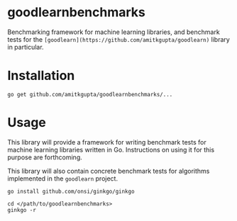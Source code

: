 goodlearnbenchmarks
=================

Benchmarking framework for machine learning libraries, and benchmark tests for the `[goodlearn](https://github.com/amitkgupta/goodlearn)` library in particular.

Installation
============

`go get github.com/amitkgupta/goodlearnbenchmarks/...`

Usage
=====

This library will provide a framework for writing benchmark tests for machine learning libraries written in Go.  Instructions on using it for this purpose are forthcoming.

This library will also contain concrete benchmark tests for algorithms implemented in the `goodlearn` project.

```
go install github.com/onsi/ginkgo/ginkgo

cd </path/to/goodlearnbenchmarks>
ginkgo -r
```
